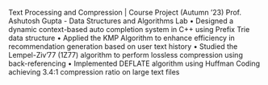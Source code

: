 Text Processing and Compression | Course Project (Autumn ’23)
Prof. Ashutosh Gupta - Data Structures and Algorithms Lab
• Designed a dynamic context-based auto completion system in C++ using Prefix Trie data structure
• Applied the KMP Algorithm to enhance efficiency in recommendation generation based on user text history
• Studied the Lempel-Ziv’77 (1Z77) algorithm to perform lossless compression using back-referencing
• Implemented DEFLATE algorithm using Huffman Coding achieving 3.4:1 compression ratio on large text files
